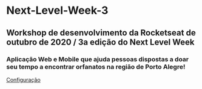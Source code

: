 # Next-Level-Week-3
## Workshop de desenvolvimento da Rocketseat de outubro de 2020 / 3a edição do Next Level Week

### Aplicação Web e Mobile que ajuda pessoas dispostas a doar seu tempo a encontrar orfanatos na região de Porto Alegre!
[Configuração](https://github.com/luccab03/Next-Level-Week-3/blob/master/CONFIG.md)
